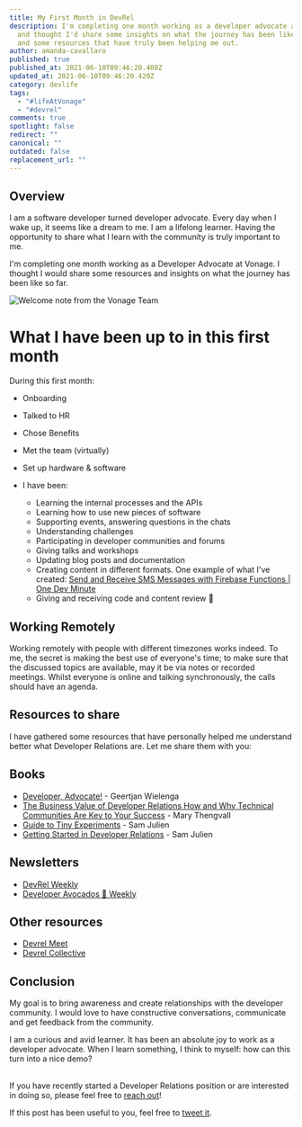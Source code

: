 ```yaml
---
title: My First Month in DevRel
description: I'm completing one month working as a developer advocate at Vonage
  and thought I'd share some insights on what the journey has been like so far
  and some resources that have truly been helping me out.
author: amanda-cavallaro
published: true
published_at: 2021-06-10T09:46:20.408Z
updated_at: 2021-06-10T09:46:20.420Z
category: devlife
tags:
  - "#lifeAtVonage"
  - "#devrel"
comments: true
spotlight: false
redirect: ""
canonical: ""
outdated: false
replacement_url: ""
---
```

## **Overview**

I am a software developer turned developer advocate. Every day when I wake up, it seems like a dream to me. I am a lifelong learner. Having the opportunity to share what I learn with the community is truly important to me.

I'm completing one month working as a Developer Advocate at Vonage. I thought I would share some resources and insights on what the journey has been like so far.

![Welcome note from the Vonage Team](/content/blog/my-first-month-in-devrel/pxl_20210610_121009759.jpg "welcome note")

# **What I have been up to in this first month**

During this first month:

* Onboarding
* Talked to HR
* Chose Benefits
* Met the team (virtually)
* Set up hardware & software
* I have been:

  * Learning the internal processes and the APIs
  * Learning how to use new pieces of software
  * Supporting events, answering questions in the chats
  * Understanding challenges
  * Participating in developer communities and forums
  * Giving talks and workshops
  * Updating blog posts and documentation
  * Creating content in different formats. One example of what I've created:  [Send and Receive SMS Messages with Firebase Functions | One Dev Minute](https://www.youtube.com/watch?v=c8gHy_KvQAE) 
  * Giving and receiving code and content review 💖

## **Working Remotely**

Working remotely with people with different timezones works indeed. To me, the secret is making the best use of everyone's time; to make sure that the discussed topics are available, may it be via notes or recorded meetings. Whilst everyone is online and talking synchronously, the calls should have an agenda.

## **Resources to share**

I have gathered some resources that have personally helped me understand better what Developer Relations are. Let me share them with you:

## **Books**

* [Developer, Advocate!](https://www.goodreads.com/book/show/48574066-developer-advocate) - Geertjan Wielenga
* [The Business Value of Developer Relations How and Why Technical Communities Are Key to Your Success](https://www.goodreads.com/book/show/40167835-the-business-value-of-developer-relations) - Mary Thengvall 
* [Guide to Tiny Experiments](https://learn.samjulien.com/guide-to-tiny-experiments) - Sam Julien 
* [Getting Started in Developer Relations](https://learn.samjulien.com/getting-started-in-developer-relations) - Sam Julien

## **Newsletters**

* [DevRel Weekly](https://devrelweekly.com/)
* [Developer Avocados 🥑 Weekly](https://developeravocados.net/)

## **Other resources**

* [Devrel Meet](https://devrel.meetsy.io/)
* [Devrel Collective](https://devrelcollective.fun/)

## **Conclusion**

My goal is to bring awareness and create relationships with the developer community. I would love to have constructive conversations, communicate and get feedback from the community.

I am a curious and avid learner. It has been an absolute joy to work as a developer advocate. When I learn something, I think to myself: how can this turn into a nice demo?

\
If you have recently started a Developer Relations position or are interested in doing so, please feel free to [reach out](https://twitter.com/amdcavallaro)!

If this post has been useful to you, feel free to <a href="https://twitter.com/intent/tweet?text=Just read this post by @amdcavallaro from @VonageDev about her first month in devrel. https://learn.vonage.com/tags/devrel/" class="btn" id="b"><i></i><span class="label" id="l">tweet it</span></a>.